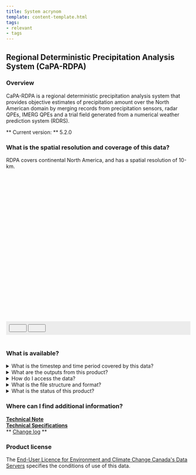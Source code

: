 ```yaml
---
title: System acrynom 
template: content-template.html
tags: 
- relevant
- tags
---
```


## **Regional Deterministic Precipitation Analysis System (CaPA-RDPA)** 

### **Overview**

<p>

CaPA-RDPA is a regional deterministic precipitation analysis system that provides objective estimates of precipitation amount
over the North American domain by merging records from precipitation sensors, radar QPEs, IMERG QPEs and a trial field generated from 
a numerical weather prediction system (RDRS). 

</p>

** Current version: ** 5.2.0
<br>
<!-- ** Past versions: **

* [x.x](./previous_versions/old_version.md)
* [x.x](./previous_versions/old_version.md)
 -->

### **What is the spatial resolution and coverage of this data?**

<p>
RDPA covers continental North America, and has a spatial resolution of 10-km.
</p>

<!-- ![alt text](domain-images/domain.PNG) -->

<div id="map" style="height: 400px;"></div>
<div id="controller" role="group" aria-label="Animation controls" style="background: #ececec; padding: 0.5rem;">
  <button id="play" class="btn btn-primary btn-sm" type="button"><i class="fa fa-play" style="padding: 0rem 1rem"></i></button>
  <button id="pause" class="btn btn-primary btn-sm" type="button"><i class="fa fa-pause" style="padding: 0rem 1rem"></i></button>
  <span id="info" style="padding-left: 0.5rem;"></span>
</div>
<br>



### **What is available?**

<details>
<summary>What is the timestep and time period covered by this data? </summary>
<br>
<p> 
HRDPA produces four sets of cumulative precipitation analyses (6-hour amounts per day) valid at synoptic hours (00, 06, 12, and 18Z) each day.
HRDPA also produces two 24-hour precipitation amounts in step with the climatological day valid at 06 and 12 UTC. 
</p>
<p>
A 'preliminary' analysis is completed 1 hour after the time of validity and another called 'final' is produced 7 hours later, which results in a total of 8 analyses for a day. 

</p>
</details>


<details>
<br>
<summary>What are the outputs from this product? </summary>
<h5>Outputs currently available</h5>
<div class="table-wrapper">
	<table>
		<thead>
			<tr>
				<th>Variable </th>
				<th>Variable long name</th>
				<th>Unit </th>
				<th>Level </th>
				<th>Frequency  </th>
			</tr>
		</thead>
		<tbody>
			<tr>
				<td>PR</td>
				<td>Total precipitation </td>
				<td>kg/m2</td>
				<td>surface</td>
				<td>6h/24hr</td>
			</tr>
			<tr>
				<td>CFIA</td>
				<td> Confidence Index of the Analysis</td>
				<td>-</td>
				<td>-</td>
				<td>6h</td>
			</tr>
	</table>
The field CFIA gives the weight of observations in the analysis value at grid points. Its value falls in a range from 0 to 1. 
A value of 0 means that no observation has contributed to the value of the analysis, while a value 
close to 1 means that the weight of neighboring observations is high. More confidence is placed on the analysis value where CFIA is high. 
</details>

<details>
<summary>How do I access the data? </summary>
<br>
<p> 
There are multiple ways to access HRDPA. Currently, it is available on both <a href = "https://dd.weather.gc.ca/">  MSC Datamart </a> and <a href = "https://eccc-msc.github.io/open-data/msc-geomet/readme_en/">  MSC GeoMet </a>. 
<br>
<br>
The data can also be accessed on the  <a href = "https://caspar-data.ca/">  Canadian Surface Prediction Archive (CaSPAr)  </a>, 
which is an archive of numerical weather predictions issued by Environment and Climate Change Canada.
</p>
</details>

<details>
<summary>What is the file structure and format?</summary>
<p>
<br>
<i> Currently HRDPA data is available in GRIB2 file format, click   <a href = "../../../data_access/file_formats/file_formats">  here  </a>  information on file formats </i>
<br>
<h5> HRPDA GRIB2 files follow the following naming convention: </h5>
<br>
<code> ORGANIZATION_PRODUCT_VARIABLE_OBSERVATIONCUTOFFTIME_LEVEL_GRID_YYYYMMDDHH_000 </code>
</p>
<table>
	<thead>
		<tr>
			<th> String </th>
			<th> Description </th>
		</tr>
	</thead>
	<tbody>
		<tr>
			<td><b> ORGANIZATION </b></td>
			<td> Refers to the group that creates the files  </td>
		</tr>
		<tr>
			<td><b> DATASET</b></td>
			<td> Refers to the model. </td>
		</tr>
		<tr>
			<td><b> VARIABLE </b></td>
			<td> Refers to the variable of the analysis. For HRDPA, ACPC refers to the PR (precipitation) </td>
		</tr>
		<tr>
			<td><b> Observation cut-off time </b></td>
			<td> <b>0100cutoff: </b>Observation cut-off time is one hour after the time YYYYMMDDHH indicating that possibly not all observations have been collected
			<br>
			<b> 0700cutoff:</b> Observation cut-off time is about 007 hours after the time YYYYMMDDHH indicating that a maximum of observations has likely been collected</td>
		</tr>
		<tr>
			<td><b> GRID </b></td>
			<td>Refers to the vertical coordinate (pressure level, surface, sub-surface, etc.). sfc = Surface</td>
		</tr>
		<tr>
			<td><b> YYYYMMDDHH </b></td>
			<td> The issue date and time </td>
		</tr>
		<tr>
			<td><b> 000 </b></td>
			<td> Would normally refer to the forecast hour, but is not applicable as this product is an analysis  </td>
		</tr>
	</table>
</details>

<details>
<summary> What is the status of this product? </summary>
<br>
<b>Current Status</b>: operational
<br>
<p> click  <a href = "../../../additional_information/Operational-statuses/operational-status">  here  </a>  for descriptions of various operational statuses </p>
	<table>
		<thead>
			<tr>
				<th>Run type </th>
				<th>Valid dates</th>
				<th>Product type </th>
				<th>Comment </th>
			</tr>
		</thead>
		<tbody>
			<tr>
				<td>Operational </td>
				<td> 2021/12/01 to Present</td>
				<td>Analysis</td>
				<td> Fully operational IC3 product suite</td>
			</tr>
			<tr>
				<td>Parallel </td>
				<td> 2021/07/05 to 2021/12/01</td>
				<td>Analysis</td>
				<td> Suite ran in parallel</td>
			</tr>
	</table>
</details>

### **Where can I find additional information?**

<b> <a href = https://collaboration.cmc.ec.gc.ca/cmc/CMOI/product_guide/docs/tech_notes/technote_capa_rdpa-520_e.pdf> Technical Note </a></b>
<br>
<b> <a href = https://collaboration.cmc.ec.gc.ca/cmc/CMOI/product_guide/docs/tech_specifications/tech_specifications_RDPA_5.2.0_e.pdf > Technical Specifications </a></b>
<br>
** [Change log](./path/to/doc) **

### **Product license**

The [End-User Licence for Environment and Climate Change Canada's Data Servers](../../license/license.md) specifies the conditions of use of this data.


<!-- Map scripts  -->
<link rel="stylesheet" href="https://cdnjs.cloudflare.com/ajax/libs/openlayers/4.6.5/ol.css" integrity="sha256-rQq4Fxpq3LlPQ8yP11i6Z2lAo82b6ACDgd35CKyNEBw=" crossorigin="anonymous" />
<script src="https://cdn.polyfill.io/v2/polyfill.min.js?features=requestAnimationFrame,Element.prototype.classList,URL"></script>
<script src="https://cdnjs.cloudflare.com/ajax/libs/openlayers/4.6.5/ol.js" integrity="sha256-77IKwU93jwIX7zmgEBfYGHcmeO0Fx2MoWB/ooh9QkBA=" crossorigin="anonymous"></script>
<script>
    function isIE() {
      return window.navigator.userAgent.match(/(MSIE|Trident)/);
    }
    var head = document.getElementsByTagName('head')[0];
    var js = document.createElement("script");
    js.type = "text/javascript";
    if (isIE())
    {
        js.src = "../js/rdpa.js";
        document.getElementById("controller").setAttribute("hidden", true);
    }
    else
    {
        js.src = "../js/rdpa.js";
    }
    head.appendChild(js);
</script>